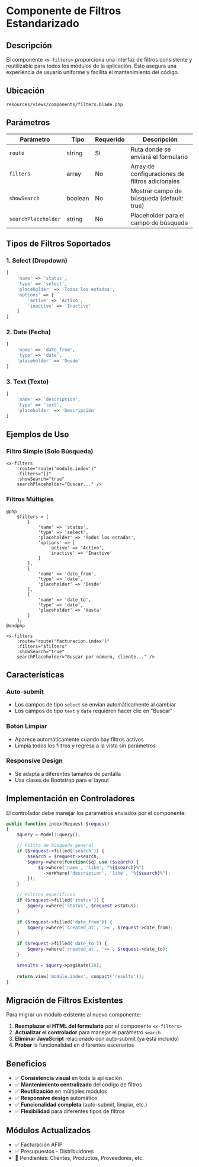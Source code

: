 # Componente de Filtros Estandarizado

## Descripción

El componente `<x-filters>` proporciona una interfaz de filtros consistente y reutilizable para todos los módulos de la aplicación. Esto asegura una experiencia de usuario uniforme y facilita el mantenimiento del código.

## Ubicación

```
resources/views/components/filters.blade.php
```

## Parámetros

| Parámetro | Tipo | Requerido | Descripción |
|-----------|------|-----------|-------------|
| `route` | string | Sí | Ruta donde se enviará el formulario |
| `filters` | array | No | Array de configuraciones de filtros adicionales |
| `showSearch` | boolean | No | Mostrar campo de búsqueda (default: true) |
| `searchPlaceholder` | string | No | Placeholder para el campo de búsqueda |

## Tipos de Filtros Soportados

### 1. Select (Dropdown)
```php
[
    'name' => 'status',
    'type' => 'select',
    'placeholder' => 'Todos los estados',
    'options' => [
        'active' => 'Activo',
        'inactive' => 'Inactivo'
    ]
]
```

### 2. Date (Fecha)
```php
[
    'name' => 'date_from',
    'type' => 'date',
    'placeholder' => 'Desde'
]
```

### 3. Text (Texto)
```php
[
    'name' => 'description',
    'type' => 'text',
    'placeholder' => 'Descripción'
]
```

## Ejemplos de Uso

### Filtro Simple (Solo Búsqueda)
```blade
<x-filters 
    :route="route('module.index')" 
    :filters="[]" 
    :showSearch="true"
    searchPlaceholder="Buscar..." />
```

### Filtros Múltiples
```blade
@php
    $filters = [
        [
            'name' => 'status',
            'type' => 'select',
            'placeholder' => 'Todos los estados',
            'options' => [
                'active' => 'Activo',
                'inactive' => 'Inactivo'
            ]
        ],
        [
            'name' => 'date_from',
            'type' => 'date',
            'placeholder' => 'Desde'
        ],
        [
            'name' => 'date_to',
            'type' => 'date',
            'placeholder' => 'Hasta'
        ]
    ];
@endphp

<x-filters 
    :route="route('facturacion.index')" 
    :filters="$filters" 
    :showSearch="true"
    searchPlaceholder="Buscar por número, cliente..." />
```

## Características

### Auto-submit
- Los campos de tipo `select` se envían automáticamente al cambiar
- Los campos de tipo `text` y `date` requieren hacer clic en "Buscar"

### Botón Limpiar
- Aparece automáticamente cuando hay filtros activos
- Limpia todos los filtros y regresa a la vista sin parámetros

### Responsive Design
- Se adapta a diferentes tamaños de pantalla
- Usa clases de Bootstrap para el layout

## Implementación en Controladores

El controlador debe manejar los parámetros enviados por el componente:

```php
public function index(Request $request)
{
    $query = Model::query();

    // Filtro de búsqueda general
    if ($request->filled('search')) {
        $search = $request->search;
        $query->where(function($q) use ($search) {
            $q->where('name', 'like', "%{$search}%")
              ->orWhere('description', 'like', "%{$search}%");
        });
    }

    // Filtros específicos
    if ($request->filled('status')) {
        $query->where('status', $request->status);
    }

    if ($request->filled('date_from')) {
        $query->where('created_at', '>=', $request->date_from);
    }

    if ($request->filled('date_to')) {
        $query->where('created_at', '<=', $request->date_to);
    }

    $results = $query->paginate(20);
    
    return view('module.index', compact('results'));
}
```

## Migración de Filtros Existentes

Para migrar un módulo existente al nuevo componente:

1. **Reemplazar el HTML del formulario** por el componente `<x-filters>`
2. **Actualizar el controlador** para manejar el parámetro `search`
3. **Eliminar JavaScript** relacionado con auto-submit (ya está incluido)
4. **Probar** la funcionalidad en diferentes escenarios

## Beneficios

- ✅ **Consistencia visual** en toda la aplicación
- ✅ **Mantenimiento centralizado** del código de filtros
- ✅ **Reutilización** en múltiples módulos
- ✅ **Responsive design** automático
- ✅ **Funcionalidad completa** (auto-submit, limpiar, etc.)
- ✅ **Flexibilidad** para diferentes tipos de filtros

## Módulos Actualizados

- ✅ Facturación AFIP
- ✅ Presupuestos - Distribuidores
- 🔄 Pendientes: Clientes, Productos, Proveedores, etc.


